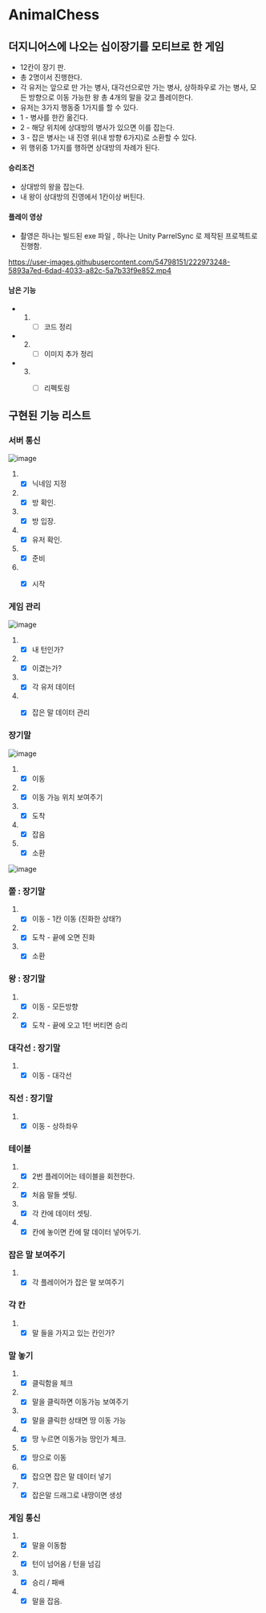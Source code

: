 # AnimalChess

## 더지니어스에 나오는 십이장기를 모티브로 한 게임
- 12칸이 장기 판.
- 총 2명이서 진행한다.
- 각 유저는 앞으로 만 가는 병사, 대각선으로만 가는 병사, 상하좌우로 가는 병사, 모든 방향으로 이동 가능한 왕 총 4개의 말을 갖고 플레이한다.
- 유저는 3가지 행동중 1가지를 할 수 있다.
- 1 - 병사를 한칸 옮긴다.
- 2 - 해당 위치에 상대방의 병사가 있으면 이를 잡는다.
- 3 - 잡은 병사는 내 진영 위(내 방향 6가지)로 소환할 수 있다.
- 위 행위중 1가지를 행하면 상대방의 차례가 된다.

#### 승리조건
- 상대방의 왕을 잡는다.
- 내 왕이 상대방의 진영에서 1칸이상 버틴다.

#### 플레이 영상

- 촬영은 하나는 빌드된 exe 파일 , 하나는 Unity ParrelSync 로 제작된 프로젝트로 진행함.

https://user-images.githubusercontent.com/54798151/222973248-5893a7ed-6dad-4033-a82c-5a7b33f9e852.mp4




#### 남은 기능

- 1. - [ ] 코드 정리
- 2. - [ ] 이미지 추가 정리
- 3. - [ ] 리펙토링


## 구현된 기능 리스트


### 서버 통신
![image](https://user-images.githubusercontent.com/54798151/222972963-65a26c6f-8095-4b1a-b083-a334eea1c084.png)

1. - [x] 닉네임 지정
2. - [x] 방 확인.
3. - [x] 방 입장.
4. - [x] 유저 확인.
5. - [x] 준비 
6. - [x] 시작


### 게임 관리
![image](https://user-images.githubusercontent.com/54798151/222973045-93ffc94b-ce20-4348-bf2c-89a7ff4a26dd.png)

1. - [x] 내 턴인가?
2. - [x] 이겼는가?
3. - [x] 각 유저 데이터
4. - [x] 잡은 말 데이터 관리


### 장기말
![image](https://user-images.githubusercontent.com/54798151/222972985-df60bed0-786a-48db-82c9-c4704df65f2f.png)

1. - [x] 이동
2. - [x] 이동 가능 위치 보여주기
3. - [x] 도착
4. - [x] 잡음
5. - [x] 소환

![image](https://user-images.githubusercontent.com/54798151/222973026-dbfaed81-161c-45f7-9012-4e8aa6afef20.png)

### 쫄 : 장기말
1. - [x] 이동 - 1칸 이동 (진화한 상태?)
2. - [x] 도착 - 끝에 오면 진화
3. - [x] 소환

### 왕 : 장기말
1. - [x] 이동 - 모든방향
2. - [x] 도착 - 끝에 오고 1턴 버티면 승리

### 대각선 : 장기말
1. - [x] 이동 - 대각선

### 직선 : 장기말
1. - [x] 이동 - 상하좌우

### 테이블
1. - [x] 2번 플레이어는 테이블을 회전한다.
2. - [x] 처음 말들 셋팅.
3. - [x] 각 칸에 데이터 셋팅.
4. - [x] 칸에 놓이면 칸에 말 데이터 넣어두기.

### 잡은 말 보여주기
1. - [x] 각 플레이어가 잡은 말 보여주기

### 각 칸
1. - [x] 말 들을 가지고 있는 칸인가?

### 말 놓기
1. - [x] 클릭함을 체크
2. - [x] 말을 클릭하면 이동가능 보여주기
3. - [x] 말을 클릭한 상태면 땅 이동 가능
4. - [x] 땅 누르면 이동가능 땅인가 체크.
5. - [x] 땅으로 이동
6. - [x] 잡으면 잡은 말 데이터 넣기
7. - [x] 잡은말 드래그로 내땅이면 생성

### 게임 통신
1. - [x] 말을 이동함
2. - [x] 턴이 넘어옴 / 턴을 넘김
3. - [x] 승리 / 패배
4. - [x] 말을 잡음.
